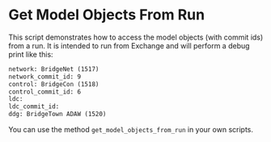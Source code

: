 # Get Model Objects From Run

This script demonstrates how to access the model objects (with commit ids) from a run. It is intended to run from Exchange and will perform a debug print like this:

```txt
network: BridgeNet (1517)
network_commit_id: 9
control: BridgeCon (1518)
control_commit_id: 6
ldc:
ldc_commit_id:
ddg: BridgeTown ADAW (1520)
```

You can use the method `get_model_objects_from_run` in your own scripts.
